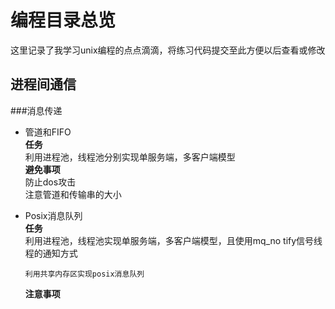 编程目录总览  
===========
这里记录了我学习unix编程的点点滴滴，将练习代码提交至此方便以后查看或修改  

## 进程间通信  
###消息传递  
* 管道和FIFO  
    **任务**  
      利用进程池，线程池分别实现单服务端，多客户端模型  
    **避免事项**  
      防止dos攻击  
      注意管道和传输串的大小  
* Posix消息队列  
    **任务**  
      利用进程池，线程池实现单服务端，多客户端模型，且使用mq_no      tify信号线程的通知方式  
        
      利用共享内存区实现posix消息队列  
    **注意事项**  


